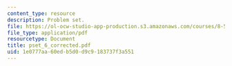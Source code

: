 ```yaml
---
content_type: resource
description: Problem set.
file: https://ol-ocw-studio-app-production.s3.amazonaws.com/courses/8-511-theory-of-solids-i-fall-2004/1e0777aa60edb5d0d9c9183737f3a551_pset_6_corrected.pdf
file_type: application/pdf
resourcetype: Document
title: pset_6_corrected.pdf
uid: 1e0777aa-60ed-b5d0-d9c9-183737f3a551
---
```


